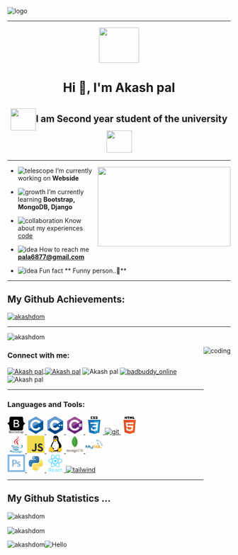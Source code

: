 ![logo](https://github.com/Akashdom/Akashdom/blob/main/Purple%20Orange%20Illustration%20Content%20Creator%20Profile%20Video.gif)<hr>
<p align="center"><img align="center" src="https://www.bing.com/th/id/OGC.ad5652231778cbcd3cf484125dfae372?pid=1.7&rurl=http%3a%2f%2fcdn.lowgif.com%2ffull%2fd19b8b10cebca8ae-.gif&ehk=VxIIDv923HUaUZjD63%2bbPjToAvCOlQ8XFDkcM66s9w4%3d" width="90" height="80"> 
<h1 align="center">Hi 👋, I'm Akash pal</h1></p>
<h2 align="center"><img align="center"  width="57" height="50" src="https://www.bing.com/th/id/OGC.0fc85da32d0e51e12880dd702b77a299?pid=1.7&rurl=http%3a%2f%2f25.media.tumblr.com%2ftumblr_mdk6s9kKAm1r7i5f3o1_500.gif&ehk=rotl1dhUXRRpMQmB7YJ8H%2f5lXVfQTiYZ%2boN7lgyEbNY%3d">I am Second year student of the university<img align="center"  width="57" height="50" src="https://www.bing.com/th/id/OGC.0fc85da32d0e51e12880dd702b77a299?pid=1.7&rurl=http%3a%2f%2f25.media.tumblr.com%2ftumblr_mdk6s9kKAm1r7i5f3o1_500.gif&ehk=rotl1dhUXRRpMQmB7YJ8H%2f5lXVfQTiYZ%2boN7lgyEbNY%3d"></h2>
<hr>



<img  align="right" width="300" height="180"   src="https://www.bing.com/th/id/OGC.8fa41da1f4602b875dfe2ba5a3aff509?pid=1.7&rurl=https%3a%2f%2fwww.gif-maniac.com%2fgifs%2f31%2f31241.gif&ehk=HsIGL4Pb3njn6IGBpBpMYcd0aGmLEwzwS0LtLPkrhOc%3d" />


- <img src="https://media2.giphy.com/media/QZVdubDMj6RCvBOQBk/giphy.gif?cid=790b7611f2015ca3af40383f08d9be470a45744ddbff8c6f&rid=giphy.gif&ct=s" alt="telescope" width="25" height="26" /> I’m currently working on **Webside**



- <img src="https://i.gifer.com/origin/4c/4c8423ace30594a2f80c07639d6885fd_w200.gif" alt="growth" width="25" height="28" /> I’m currently learning **Bootstrap, MongoDB, Django**
- <img src="https://media.tenor.com/images/22f42c11b612b041b4038573dca18a2d/tenor.gif" alt="collaboration" width="28" height="25" /> Know about my experiences [code](code)
-  <img src="https://www.pinclipart.com/picdir/big/143-1432236_contacts-us-mail-mail-gif-us-mail-gifs.png" alt="idea" width="25" height="25" /> How to reach me **pala6877@gmail.com**

- <img src="https://media.giphy.com/media/l4FGDXzlX3p5U9zJS/200.gif" alt="idea" width="28" height="25" /> Fun fact ** Funny person..🤞**

<hr>

<h2>My Github Achievements: </h2>
<p align="left">
<a href="https://github.com/ryo-ma/github-profile-trophy"><img src="https://github-profile-trophy.vercel.app/?username=akashdom" alt="akashdom" /></a> </p><hr><!--   <img align="right" alt="coding" height="100" width="200" src="https://www.bing.com/th/id/OGC.8b35fef55fba1a201c9c7a11d3ec3d64?pid=1.7&rurl=https%3a%2f%2fcdn.dribbble.com%2fusers%2f416610%2fscreenshots%2f4801105%2fcoding_desk_flat_vector_ui_ux_design_illustration_motion_animation_gif2.gif&ehk=jHHFsQPazqDd5nt3QW7%2b0gX0qLiQLNMcv%2fxeuKivQCs%3d"> -->



<!-- <img align="right" alt="coding" height="254" width="380" src="https://i.pinimg.com/originals/54/e3/7d/54e37d8074ebcde1d96c77d7b2a7f310.gif"> -->

<p align="left"> <img   src="https://komarev.com/ghpvc/?username=akashdom&label=Profile%20views&color=0e75b6&style=flat" alt="akashdom" /> </p>
<img align="right" alt="coding" widht="400" height="300" src="https://media2.giphy.com/media/2IudUHdI075HL02Pkk/giphy.gif">
<h3 align="left">Connect with me:</h3>
<p align="left">
<a href="https:https://th.bing.com/th/id/OIP.L-INdvYrhAM0hXEFcNVYCQAAAA?pid=ImgDet&rs=1"  target="blank"><img align="center" src="https://pnggrid.com/wp-content/uploads/2021/04/telegram-logo-circle-1024x1024.png" alt="Akash pal" height="30" width="40"/> </a>
<a href="https://www.linkedin.com/feed/" target="blank"><img align="center" src="https://raw.githubusercontent.com/rahuldkjain/github-profile-readme-generator/master/src/images/icons/Social/linked-in-alt.svg" alt="Akash pal" height="30" width="40" /></a>
<a hrgf="#" target="blank"><img align="center" src="https://raw.githubusercontent.com/rahuldkjain/github-profile-readme-generator/master/src/images/icons/Social/reddit.svg" alt="Akash pal" height="30" width="40"/></a>  
<a href="https://instagram.com/badbuddy_online" target="blank"><img align="center" src="https://raw.githubusercontent.com/rahuldkjain/github-profile-readme-generator/master/src/images/icons/Social/instagram.svg" alt="badbuddy_online" height="30" width="40" /></a>
<a hrgf="#" target="blank"><img align="center" src="https://raw.githubusercontent.com/rahuldkjain/github-profile-readme-generator/master/src/images/icons/Social/twitter.svg" alt="Akash pal" height="30" width="40"/></a>
</p><hr>


<h3 align="left">Languages and Tools:</h3>
<p align="left"> <a href="https://getbootstrap.com" target="_blank" rel="noreferrer"> <img src="https://raw.githubusercontent.com/devicons/devicon/master/icons/bootstrap/bootstrap-plain-wordmark.svg" alt="bootstrap" width="40" height="40"/> </a> <a href="https://www.cprogramming.com/" target="_blank" rel="noreferrer"> <img src="https://raw.githubusercontent.com/devicons/devicon/master/icons/c/c-original.svg" alt="c" width="40" height="40"/> </a> <a href="https://www.w3schools.com/cpp/" target="_blank" rel="noreferrer"> <img src="https://raw.githubusercontent.com/devicons/devicon/master/icons/cplusplus/cplusplus-original.svg" alt="cplusplus" width="40" height="40"/> </a> <a href="https://www.w3schools.com/cs/" target="_blank" rel="noreferrer"> <img src="https://raw.githubusercontent.com/devicons/devicon/master/icons/csharp/csharp-original.svg" alt="csharp" width="40" height="40"/> </a> <a href="https://www.w3schools.com/css/" target="_blank" rel="noreferrer"> <img src="https://raw.githubusercontent.com/devicons/devicon/master/icons/css3/css3-original-wordmark.svg" alt="css3" width="40" height="40"/> </a>
<a href="https://git-scm.com/" target="_blank" rel="noreferrer"> <img src="https://www.vectorlogo.zone/logos/git-scm/git-scm-icon.svg" alt="git" width="40" height="40"/> </a> <a href="https://www.w3.org/html/" target="_blank" rel="noreferrer"> <img src="https://raw.githubusercontent.com/devicons/devicon/master/icons/html5/html5-original-wordmark.svg" alt="html5" width="40" height="40"/> </a><br> <a href="https://www.java.com" target="_blank" rel="noreferrer"> <img src="https://raw.githubusercontent.com/devicons/devicon/master/icons/java/java-original.svg" alt="java" width="40" height="40"/> </a> <a href="https://developer.mozilla.org/en-US/docs/Web/JavaScript" target="_blank" rel="noreferrer"> <img src="https://raw.githubusercontent.com/devicons/devicon/master/icons/javascript/javascript-original.svg" alt="javascript" width="40" height="40"/> </a> <a href="https://www.linux.org/" target="_blank" rel="noreferrer"> <img src="https://raw.githubusercontent.com/devicons/devicon/master/icons/linux/linux-original.svg" alt="linux" width="40" height="40"/> </a> 
<a href="https://www.mongodb.com/" target="_blank" rel="noreferrer"> <img src="https://raw.githubusercontent.com/devicons/devicon/master/icons/mongodb/mongodb-original-wordmark.svg" alt="mongodb" width="40" height="40"/> </a> <a href="https://www.mysql.com/" target="_blank" rel="noreferrer"> <img src="https://raw.githubusercontent.com/devicons/devicon/master/icons/mysql/mysql-original-wordmark.svg" alt="mysql" width="40" height="40"/> </a>             
  <br><a href="https://www.photoshop.com/en" target="_blank" rel="noreferrer"> <img src="https://raw.githubusercontent.com/devicons/devicon/master/icons/photoshop/photoshop-line.svg" alt="photoshop" width="40" height="40"/> </a> <a href="https://www.python.org" target="_blank" rel="noreferrer"> <img src="https://raw.githubusercontent.com/devicons/devicon/master/icons/python/python-original.svg" alt="python" width="40" height="40"/> </a> <a href="https://reactjs.org/" target="_blank" rel="noreferrer"> <img src="https://raw.githubusercontent.com/devicons/devicon/master/icons/react/react-original-wordmark.svg" alt="react" width="40" height="40"/> </a> <a href="https://tailwindcss.com/" target="_blank" rel="noreferrer"> <img src="https://www.vectorlogo.zone/logos/tailwindcss/tailwindcss-icon.svg" alt="tailwind" width="40" height="40"/> </a> </p><hr>
<h2>My Github Statistics ...</h2>
<p><img align="center"  src="https://github-readme-stats.vercel.app/api/top-langs?username=akashdom&show_icons=true&locale=en&layout=compact" alt="akashdom" /></p>
<p><img align="center"  src="https://github-readme-stats.vercel.app/api?username=akashdom&show_icons=true&locale=en" alt="akashdom" /></p></hr>
<p><img align="left"  src="https://github-readme-streak-stats.herokuapp.com/?user=akashdom&" alt="akashdom" /></p></hr>


![Hello](https://github.com/Akashdom/Akashdom/blob/main/Blue%20Yellow%20Futuristic%20Virtual%20Technology%20Blog%20Banner.gif)
